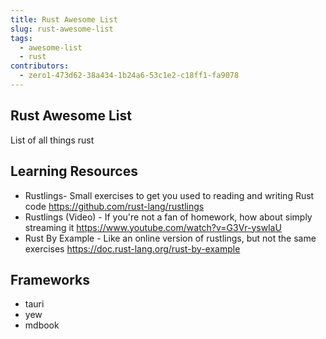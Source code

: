 ```yaml
---
title: Rust Awesome List
slug: rust-awesome-list
tags:
  - awesome-list
  - rust
contributors:
  - zero1-473d62-38a434-1b24a6-53c1e2-c18ff1-fa9078
---
```


## Rust Awesome List

List of all things rust

## Learning Resources

- Rustlings- Small exercises to get you used to reading and writing Rust code
  https://github.com/rust-lang/rustlings
- Rustlings (Video) - If you're not a fan of homework, how about simply streaming it
  https://www.youtube.com/watch?v=G3Vr-yswlaU
- Rust By Example - Like an online version of rustlings, but not the same exercises
  https://doc.rust-lang.org/rust-by-example

## Frameworks

- tauri
- yew
- mdbook
